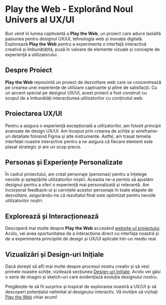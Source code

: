 # Play the Web - Explorând Noul Univers al UX/UI

Bun venit în lumea captivantă a **Play the Web**, un proiect care aduce laolaltă pasiunea pentru designul UX/UI, tehnologia web și inovația digitală. Explorează **Play the Web** pentru a experimenta o interfață interactivă creativă și îmbunătățită, pusă în valoare de elemente vizuale și concepte de experiență a utilizatorului.

## Despre Proiect

**Play the Web** reprezintă un proiect de dezvoltare web care se concentrează pe crearea unei experiențe de utilizare captivante și pline de satisfacții. Cu un accent special pe designul UX/UI, acest proiect a fost construit cu scopul de a îmbunătăți interacțiunea utilizatorilor cu conținutul web.

## Proiectarea UX/UI

Pentru a asigura o experiență excepțională a utilizatorilor, am folosit principii avansate de design UX/UI. Am început prin crearea de schițe și wireframe-uri detaliate folosind Figma și alte instrumente. Astfel, am trasat temelia interfeței noastre interactive pentru a ne asigura că fiecare element este plasat strategic și are un scop precis.

## Personas și Experiențe Personalizate

În cadrul proiectului, am creat personaje (personas) pentru a înțelege nevoile și așteptările utilizatorilor noștri. Aceasta ne-a permis să ajustăm designul pentru a oferi o experiență mai personalizată și relevantă. Am încorporat feedback-ul și cerințele acestor personaje în toate etapele de dezvoltare, asigurându-ne că rezultatul final este optimizat pentru nevoile utilizatorilor noștri.

## Explorează și Interacționează

Descoperă mai multe despre **Play the Web** accesând [website-ul proiectului](https://pavelsilviu.github.io/Play-the-Web/). Acolo, vei avea oportunitatea de a interacționa direct cu interfața noastră și de a experimenta principiile de design și UX/UI aplicate într-un mediu real.

## Vizualizări și Design-uri Inițiale

Dacă dorești să afli mai multe despre procesul nostru creativ și să vezi primele noastre schițe, vizitează secțiunea [Design-uri Inițiale](https://pavelsilviu.github.io/Play-the-Web/designs.html). Acolo vei găsi o serie de imagini și sketch-uri care evidențiază evoluția designului nostru.

Pregătește-te să fii surprins și inspirat de explorarea noastră a UX/UI și să descoperi potențialul nelimitat al designului interactiv. Vă invităm să vizitați [Play the Web](https://pavelsilviu.github.io/Play-the-Web/) chiar acum!
